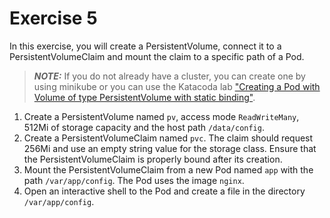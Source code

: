 # Exercise 5

In this exercise, you will create a PersistentVolume, connect it to a PersistentVolumeClaim and mount the claim to a specific path of a Pod.

> **_NOTE:_** If you do not already have a cluster, you can create one by using minikube or you can use the Katacoda lab ["Creating a Pod with Volume of type PersistentVolume with static binding"](https://learning.oreilly.com/scenarios/ckad-volumes-creating/9781098105365/).

1. Create a PersistentVolume named `pv`, access mode `ReadWriteMany`, 512Mi of storage capacity and the host path `/data/config`.
2. Create a PersistentVolumeClaim named `pvc`. The claim should request 256Mi and use an empty string value for the storage class. Ensure that the PersistentVolumeClaim is properly bound after its creation.
3. Mount the PersistentVolumeClaim from a new Pod named `app` with the path `/var/app/config`. The Pod uses the image `nginx`.
4. Open an interactive shell to the Pod and create a file in the directory `/var/app/config`.
